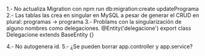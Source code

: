 1.- No actualiza Migration con npm run db:migration:create updatePrograma
2.- Las tablas las crea en singular en MySQL a pesar de generar el CRUD en plural: programas -> programa
3.- Problams con la singularización de alguno nombres como delegaciones.
    @Entity('delegacione')
    export class Delegacione extends BaseEntity {}

4.- No autogenera id.
5.- ¿Se pueden borrar app.controller y app.service?
